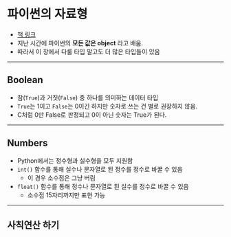 # 파이썬의 자료형
- [책 링크](https://juehan.github.io/DiveIntoPython3_Korean_Translation/native-datatypes.html)
- 지난 시간에 파이썬의 **모든 값은 object** 라고 배움.
- 따라서 이 장에서 다룰 타입 말고도 더 많은 타입들이 있음

---
## Boolean
- 참(`True`)과 거짓(`False`) 중 하나를 의미하는 데이터 타입
- `True`는 1이고 `False`는 0이긴 하지만 숫자로 쓰는 건 별로 권장하지 않음.
- C처럼 0만 False로 판정되고 0이 아닌 숫자는 True가 된다.

---
## Numbers
- Python에서는 정수형과 실수형을 모두 지원함
- `int()` 함수를 통해 실수나 문자열로 된 정수를 정수로 바꿀 수 있음
    - 이 경우 소수점은 그냥 버림
- `float()` 함수를 통해 정수나 문자열로 된 실수를 정수로 바꿀 수 있음
    - 소수점 15자리까지만 표현 가능

---
## 사칙연산 하기
